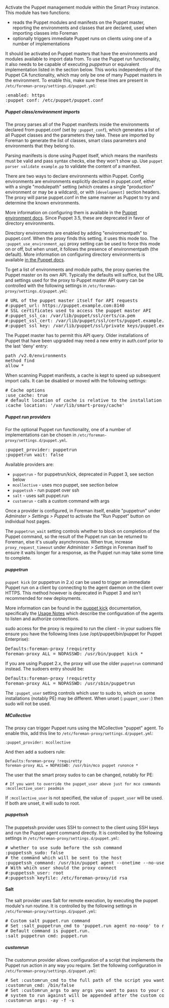 
Activate the Puppet management module within the Smart Proxy instance.  This module has two functions:

* reads the Puppet modules and manifests on the Puppet master, reporting the environments and classes that are declared, used when importing classes into Foreman
* optionally triggers immediate Puppet runs on clients using one of a number of implementations

It should be activated on Puppet masters that have the environments and modules available to import data from.  To use the Puppet run functionality, it also needs to be capable of executing *puppetrun* or equivalent implementation listed in the section below.  This works independently of the Puppet CA functionality, which may only be one of many Puppet masters in the environment. To enable this, make sure these lines are present in `/etc/foreman-proxy/settings.d/puppet.yml`:

<pre>
:enabled: https
:puppet_conf: /etc/puppet/puppet.conf
</pre>

##### Puppet class/environment imports

The proxy parses all of the Puppet manifests inside the environments declared from puppet.conf (set by `:puppet_conf`), which generates a list of all Puppet classes and the parameters they take.  These are imported by Foreman to generate the list of classes, smart class parameters and environments that they belong to.

<div class="alert alert-info">Parsing manifests is done using Puppet itself, which means the manifests must be valid and pass syntax checks, else they won't show up.  Use <code>puppet parser validate example.pp</code> to validate the content of a manifest.</div>

There are two ways to declare environments within Puppet.  Config environments are environments explicitly declared in puppet.conf, either with a single "modulepath" setting (which creates a single "production" environment or may be a wildcard), or with `[development]` section headers.  The proxy will parse puppet.conf in the same manner as Puppet to try and determine the known environments.

More information on configuring them is available in the [Puppet environment docs](https://docs.puppetlabs.com/guides/environment.html).  Since Puppet 3.5, these are deprecated in favor of directory environments.

Directory environments are enabled by adding "environmentpath" to puppet.conf.  When the proxy finds this setting, it uses this mode too.  The `:puppet_use_environment_api` proxy setting can be used to force this mode on or off, but when unset, it follows the presence of environmentpath (the default).  More information on configuring directory environments is available [in the Puppet docs](http://docs.puppetlabs.com/puppet/latest/reference/environments.html).

To get a list of environments and module paths, the proxy queries the Puppet master on its own API.  Typically the defaults will suffice, but the URL and settings used for the proxy to Puppet master API query can be controlled with the following settings in `/etc/foreman-proxy/settings.d/puppet.yml`:

<pre>
# URL of the puppet master itself for API requests
#:puppet_url: https://puppet.example.com:8140
# SSL certificates used to access the puppet master API
#:puppet_ssl_ca: /var/lib/puppet/ssl/certs/ca.pem
#:puppet_ssl_cert: /var/lib/puppet/ssl/certs/puppet.example.com.pem
#:puppet_ssl_key: /var/lib/puppet/ssl/private_keys/puppet.example.com.pem
</pre>

The Puppet master has to permit this API query.  Older installations of Puppet that have been upgraded may need a new entry in auth.conf prior to the last 'deny' entry:

<pre>
path /v2.0/environments
method find
allow *
</pre>

When scanning Puppet manifests, a cache is kept to speed up subsequent import calls. It can be disabled or moved with the following settings:

<pre>
# Cache options
:use_cache: true
# default location of cache is relative to the installation dir
:cache_location: '/var/lib/smart-proxy/cache'
</pre>

##### Puppet run providers

For the optional Puppet run functionality, one of a number of implementations can be chosen in `/etc/foreman-proxy/settings.d/puppet.yml`.

<pre>
:puppet_provider: puppetrun
:puppetrun_wait: false
</pre>

Available providers are:

* `puppetrun` - for puppetrun/kick, deprecated in Puppet 3, see section below
* `mcollective` - uses mco puppet, see section below
* `puppetssh` - run puppet over ssh
* `salt` - uses salt puppet.run
* `customrun` - calls a custom command with args

Once a provider is configured, in Foreman itself, enable "puppetrun" under *Adminster > Settings > Puppet* to activate the "Run Puppet" button on individual host pages.

The `puppetrun_wait` setting controls whether to block on completion of the Puppet command, so the result of the Puppet run can be returned to Foreman, else it's usually asynchronous.  When true, increase `proxy_request_timeout` under *Administer > Settings* in Foreman itself to ensure it waits longer for a response, as the Puppet run may take some time to complete.

##### puppetrun

`puppet kick` (or puppetrun in 2.x) can be used to trigger an immediate Puppet run on a client by connecting to the agent daemon on the client over HTTPS.  This method however is deprecated in Puppet 3 and isn't recommended for new deployments.

More information can be found in the [puppet kick](https://docs.puppetlabs.com/references/stable/man/kick.html) documentation, specifically the [Usage Notes](https://docs.puppetlabs.com/references/stable/man/kick.html#USAGE-NOTES) which describe the configuration of the agents to listen and authorize connections.

sudo access for the proxy is required to run the client - in your sudoers file ensure you have the following lines (use /opt/puppet/bin/puppet for Puppet Enterprise):

<pre>
Defaults:foreman-proxy !requiretty
foreman-proxy ALL = NOPASSWD: /usr/bin/puppet kick *
</pre>

If you are using Puppet 2.x, the proxy will use the older `puppetrun` command instead.  The sudoers entry should be:

<pre>
Defaults:foreman-proxy !requiretty
foreman-proxy ALL = NOPASSWD: /usr/sbin/puppetrun
</pre>

The `:puppet_user` setting controls which user to sudo to, which on some installations (notably PE) may be different.  When unset (`:puppet_user:`) then sudo will not be used.

##### MCollective

The proxy can trigger Puppet runs using the MCollective "puppet" agent.  To enable this, add this line to `/etc/foreman-proxy/settings.d/puppet.yml`:

    :puppet_provider: mcollective

And then add a sudoers rule:

    Defaults:foreman-proxy !requiretty
    foreman-proxy ALL = NOPASSWD: /usr/bin/mco puppet runonce *

The user that the smart proxy sudos to can be changed, notably for PE:

    # If you want to override the puppet_user above just for mco commands
    :mcollective_user: peadmin

If `:mcollective_user` is not specified, the value of `:puppet_user` will be used.  If both are unset, it will sudo to root.

##### puppetssh

The puppetssh provider uses SSH to connect to the client using SSH keys and run the Puppet agent command directly.  It is controlled by the following settings in `/etc/foreman-proxy/settings.d/puppet.yml`:

<pre>
# whether to use sudo before the ssh command
:puppetssh_sudo: false
# the command which will be sent to the host
:puppetssh_command: /usr/bin/puppet agent --onetime --no-usecacheonfailure
# With which user should the proxy connect
#:puppetssh_user: root
#:puppetssh_keyfile: /etc/foreman-proxy/id_rsa
</pre>

#### Salt

The salt provider uses Salt for remote execution, by executing the puppet module's run routine.  It is controlled by the following settings in `/etc/foreman-proxy/settings.d/puppet.yml`:

<pre>
# Custom salt puppet.run command
# Set :salt_puppetrun_cmd to 'puppet.run agent no-noop' to run in no-noop mode.
# Default command is puppet.run.
:salt_puppetrun_cmd: puppet.run
</pre>

##### customrun

The customrun provider allows configuration of a script that implements the Puppet run action in any way you require. Set the following configuration in `/etc/foreman-proxy/settings.d/puppet.yml`:

<pre>
# Set :customrun_cmd to the full path of the script you want to run, instead of /bin/false
:customrun_cmd: /bin/false
# Set :customrun_args to any args you want to pass to your custom script. The hostname of the
# system to run against will be appended after the custom commands.
:customrun_args: -ay -f -s
</pre>

